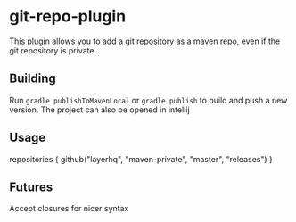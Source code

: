 # git-repo-plugin

This plugin allows you to add a git repository as a maven repo, even if the git repository is private. 

## Building

Run `gradle publishToMavenLocal` or `gradle publish` to build and push a new version. The project can also be opened in intellij

## Usage

repositories {
    github("layerhq", "maven-private", "master", "releases")
}

## Futures

Accept closures for nicer syntax
